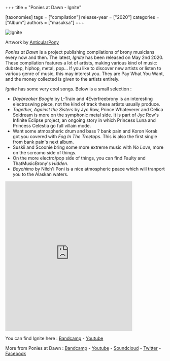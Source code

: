 +++
title = "Ponies at Dawn - Ignite"

[taxonomies]
tags = ["compilation"]
release-year = ["2020"]
categories = ["Album"]
authors = ["masuksa"]
+++

![Ignite](https://coverartarchive.org/release/92146ee3-c4e6-4057-9fe0-b23fb7b1b377/26446364095-250.jpg)
<div class="image-description">Artwork by <a href="https://www.deviantart.com/anticularpony">AnticularPony</a></div>


*Ponies at Dawn* is a project publishing compilations of brony musicians every now and then.
The latest, *Ignite* has been released on May 2nd 2020.
These compilation features a lot of artists, making various kind of music: dubstep, hiphop, metal, pop...
If you like to discover new artists or listen to various genre of music, this may interest you.
They are Pay What You Want, and the money collected is given to the artists entirely.

*Ignite* has some very cool songs.
Below is a small selection :
 * *Daybreaker Boogie* by L-Train and 4Everfreebrony is an interesting electroswing piece, not the kind of track these artists usually produce.
 * *Together, Against the Sisters* by Jyc Row, Prince Whateverer and Celica Soldream is more on the symphonic metal side.
   It is part of Jyc Row's Infinite Eclipse project, an ongoing story in which Princess Luna and Princess Celestia go full villain mode.
 * Want some atmospheric drum and bass ? bank pain and Koron Korak got you covered with *Fog In The Treetops*.
   This is also the first single from bank pain's next album.
 * Suskii and Scoonie bring some more extreme music with *No Love*, more on the screamo side of things.
 * On the more electro/pop side of things, you can find Faulty and ThatMusicBrony's *Hidden*.
 * *Baychimo* by Niłch'i Poni is a nice atmospheric peace which will tranport you to the Alaskan waters.

<iframe style="border: 0; width: 400px; height: 472px;" src="https://bandcamp.com/EmbeddedPlayer/album=3394649274/size=large/bgcol=333333/linkcol=0f91ff/artwork=small/transparent=true/" seamless><a href="http://poniesatdawn.bandcamp.com/album/ignite">Ignite by Ponies at Dawn</a></iframe>

You can find Ignite here : 
[Bandcamp](https://poniesatdawn.bandcamp.com/album/ignite) - [Youtube](https://www.youtube.com/playlist?list=PLqNYwoMQSqSrCBda4UlRcbg0mWU_sH9-M)


More from Ponies at Dawn :
[Bandcamp](https://poniesatdawn.bandcamp.com/) - [Youtube](https://www.youtube.com/c/PoniesAtDawn) - [Soundcloud](https://soundcloud.com/ponies-at-dawn) - [Twitter](https://twitter.com/PoniesAtDawn) - [Facebook](https://www.facebook.com/Ponies.At.Dawn)
